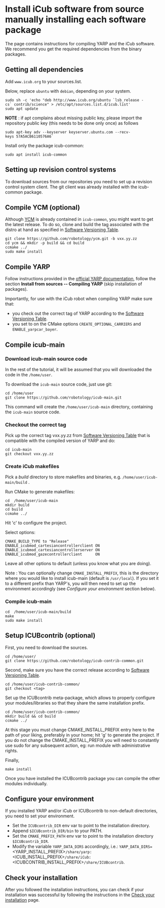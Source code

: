 # Install iCub software from source manually installing each software package

The page contains instructions for compiling YARP and the iCub software. We recommend you get the required dependencies from the binary packages.

## Getting all dependencies

Add `www.icub.org` to your sources.list.

Below, replace `ubuntu` with `debian`, depending on your system.

~~~
sudo sh -c 'echo "deb http://www.icub.org/ubuntu `lsb_release -cs` contrib/science" > /etc/apt/sources.list.d/icub.list'
sudo apt update
~~~

**NOTE** : if apt complains about missing public key, please import the
repository public key (this needs to be done only once) as follows

~~~
sudo apt-key adv --keyserver keyserver.ubuntu.com --recv-keys 57A5ACB6110576A6`
~~~

Install only the package icub-common:
~~~
sudo apt install icub-common
~~~

## Setting up revision control systems

To download sources from our repositories you need to set up a revision
control system client. The git client was already installed with the
icub-common package.

## Compile YCM (optional)

Although [YCM](https://github.com/robotology/ycm) is already contained in `icub-common`, you might want to get
the latest release. To do so, clone and build the tag associated with
the distro at hand as specified in [Software Versioning
Table](../sw_versioning_table/index.md).

~~~
git clone https://github.com/robotology/ycm.git -b vxx.yy.zz
cd ycm && mkdir -p build && cd build
ccmake ../
sudo make install
~~~

## Compile YARP

Follow instructions provided in the [official YARP documentatipn](http://www.yarp.it/install_yarp_linux.html),
follow the section **Install from sources -- Compiling YARP** (skip
installation of packages).

Importantly, for use with the iCub robot when compiling YARP make sure
that:
* you check out the correct tag of YARP according to the [Software Versioning
Table](../sw_versioning_table/index.md).
* you set to on the CMake options `CREATE_OPTIONAL_CARRIERS` and `ENABLE_yarpcar_bayer`.

## Compile icub-main

### Download icub-main source code

In the rest of the tutorial, it will be assumed that you will downloaded
the code in the `/home/user`.

To download the `icub-main` source code, just use git:

~~~
cd /home/user
git clone https://github.com/robotology/icub-main.git
~~~

This command will create the `/home/user/icub-main` directory,
containing the `icub-main` source code.

### Checkout the correct tag

Pick up the correct tag vxx.yy.zz from [Software Versioning
Table](../sw_versioning_table/index.md) that is compatible with the
compiled version of YARP and do:

~~~
cd icub-main
git checkout vxx.yy.zz
~~~

### Create iCub makefiles

Pick a *build* directory to store makefiles and binaries, e.g.
`/home/user/icub-main/build` .

Run CMake to generate makefiles:
~~~
cd  /home/user/icub-main
mkdir build
cd build
ccmake ../
~~~

Hit 'c' to configure the project.

Select options:

~~~
CMAKE_BUILD_TYPE to "Release"
ENABLE_icubmod_cartesiancontrollerclient ON
ENABLE_icubmod_cartesiancontrollerserver ON
ENABLE_icubmod_gazecontrollerclient      ON
~~~

Leave all other options to default (unless you know what you are doing).

Note : You can optionally change `CMAKE_INSTALL_PREFIX`, this is the
directory where you would like to install icub-main (default is `/usr/local`).
If you set it to a different prefix than YARP's, you will then need to
set up the environment accordingly (see *Configure your environment* section below).

### Compile icub-main

~~~
cd  /home/user/icub-main/build
make
sudo make install
~~~

## Setup ICUBcontrib (optional)

First, you need to download the sources.

~~~
cd /home/user/
git clone https://github.com/robotology/icub-contrib-common.git
~~~

Second, make sure you have the correct release according to  [Software Versioning
Table](../sw_versioning_table/index.md).

~~~
cd /home/user/icub-contrib-common/
git checkout <tag>
~~~
Set up the ICUBcontrib meta-package, which allows to properly configure
your modules/libraries so that they share the same installation prefix.

~~~
cd /home/user/icub-contrib-common/
mkdir build && cd build
ccmake ../
~~~

At this stage you must change CMAKE\_INSTALL\_PREFIX entry here to the
path of your liking, preferably in your home; hit 'g' to generate the
project. If you do not change the CMAKE\_INSTALL\_PREFIX you will need
to constantly use sudo for any subsequent action, eg: run module with
administrative rights.

Finally,

~~~
make install
~~~

Once you have installed the ICUBcontrib package you can compile the
other modules individually.

## Configure your environment

If you installed YARP and/or iCub or ICUBcontrib to non-default
directories, you need to set your environment.

* Set the `ICUBcontrib_DIR` env var to point to the installation directory.
* Append `$ICUBcontrib_DIR/bin` to your PATH.
* Set the `CMAKE_PREFIX_PATH` env var to point to the installation directory `$ICUBcontrib_DIR`.
* Modify the variable `YARP_DATA_DIRS` accordingly, i.e.: `YARP_DATA_DIRS=`<YARP_INSTALL_PREFIX>`/share/yarp:`<ICUB_INSTALL_PREFIX>`/share/iCub:`<ICUBCONTRIB_INSTALL_PREFIX>`/share/ICUBcontrib`.

## Check your installation
After you followed the installation instructions, you can check if your installation was successful by following the instructions in the [Check your installation](./check_your_installation.md) page.
